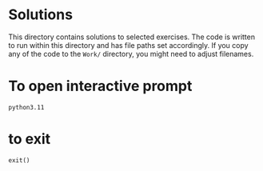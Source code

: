 # Solutions

This directory contains solutions to selected exercises.  The code is
written to run within this directory and has file paths set
accordingly.  If you copy any of the code to the `Work/` directory,
you might need to adjust filenames.

# To open interactive prompt

```
python3.11
```

# to exit 

```
exit()

```
